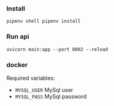 ### Install
`pipenv shell
pipenv install
`
### Run api
`uvicorn main:app --port 8002 --reload`

### docker
Required variables:
- `MYSQL_USER` MySql user
- `MYSQL_PASS` MySql password
